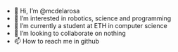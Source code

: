 - 👋 Hi, I’m @mcdelarosa
- 👀 I’m interested in robotics, science and programming
- 🌱 I’m currently a student at ETH in computer science
- 💞️ I’m looking to collaborate on nothing
- 📫 How to reach me in github
